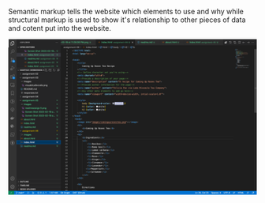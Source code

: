 Semantic markup tells the website which elements to use and why while structural markup is used to show it's relationship to other pieces of data and cotent put into the website.

![](images/Screen%20Shot%202023-02-26%20at%208.09.42%20PM.png)